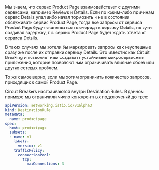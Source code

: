 Мы знаем, что сервис Product Page взаимодействует с другими сервисами, например Reviews и Details. Если по каким-либо причинам сервис Details упал либо начал тормозить и не в состоянии обслуживать сервис Product Page, тогда все запросы от сервиса Product Page будут скапливаться в очереди к сервису Details, по сути создавая задержку, т.к. сервис Product Page будет ждать ответа от сервиса Details.

В таких случаях мы хотели бы маркировать запросы как неуспешные сразу же после их отправки сервису Details. Это известно как Circuit Breaking и позволяет нам создавать устойчивые микросервисные приложения, которые позволяют нам ограничивать влияние сбоев или других сетевых проблем.

То же самое верно, если мы хотим ограничить количество запросов, приходящих к самой Product Page.

Circuit Breakers настраиваются внутри Destination Rules. В данном примере мы ограничили число конкурентных подключений до трех:

```yaml
apiVersion: networking.istio.io/v1alpha3
kind: DestinationRule
metadata:
  name: productpage
spec:
  host: productpage
  subsets:
  - name: v1
    labels:
      version: v1
    trafficPolicy:
      connectionPool:
        tcp:
          maxConnections: 3
```